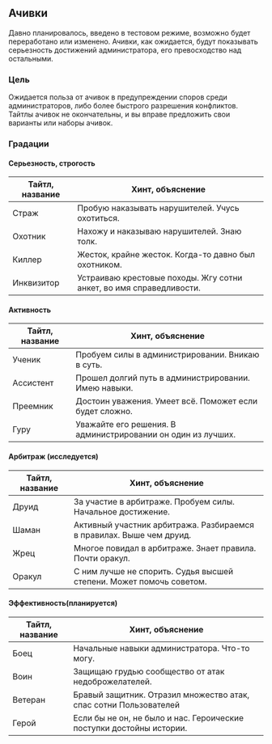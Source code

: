 ## Ачивки

Давно планировалось, введено в тестовом режиме, возможно будет переработано или изменено. Ачивки, как ожидается, будут показывать серьезность достижений администратора, его превосходство над остальными. 

### Цель
Ожидается польза от ачивок в предупреждении споров среди администраторов, либо более быстрого разрешения конфликтов. Тайтлы ачивок не окончательны, и вы вправе предложить свои варианты или наборы ачивок.

### Градации

#### Серьезность, строгость
Тайтл, название | Хинт, объяснение
----------------|-----------------
Страж | Пробую наказывать нарушителей. Учусь охотиться.
Охотник | Нахожу и наказываю нарушителей. Знаю толк.
Киллер | Жесток, крайне жесток. Когда-то давно был охотником.
Инквизитор | Устраиваю крестовые походы. Жгу сотни анкет, во имя справедливости.

#### Активность
Тайтл, название | Хинт, объяснение
----------------|-----------------
Ученик | Пробуем силы в администрировании. Вникаю в суть.
Ассистент | Прошел долгий путь в администрировании. Имею навыки.
Преемник | Достоин уважения. Умеет всё. Поможет если будет сложно.
Гуру | Уважайте его решения. В администрировании он один из лучших.

#### Арбитраж (исследуется)
Тайтл, название | Хинт, объяснение
----------------|-----------------
Друид | За участие в арбитраже. Пробуем силы. Начальное достижение.
Шаман | Активный участник арбитража. Разбираемся в правилах. Выше чем друид.
Жрец | Многое повидал в арбитраже. Знает правила. Почти оракул.
Оракул | С ним лучше не спорить. Судья высшей степени. Может помочь советом.

#### Эффективность(планируется)
Тайтл, название | Хинт, объяснение
----------------|-----------------
Боец | Начальные навыки администратора. Что-то могу.
Воин | Защищаю грудью сообщество от атак недоброжелателей.
Ветеран | Бравый защитник. Отразил множество атак, спас сотни Пользователей
Герой | Если бы не он, не было и нас. Героические поступки достойны истории.
